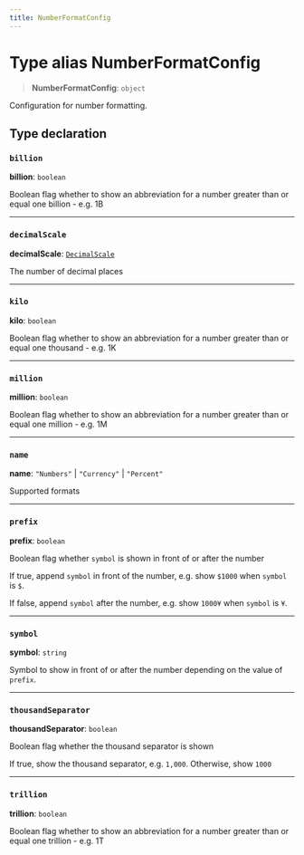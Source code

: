 ```yaml
---
title: NumberFormatConfig
---
```


# Type alias NumberFormatConfig

> **NumberFormatConfig**: `object`

Configuration for number formatting.

## Type declaration

### `billion`

**billion**: `boolean`

Boolean flag whether to show an abbreviation
for a number greater than or equal one billion - e.g. 1B

***

### `decimalScale`

**decimalScale**: [`DecimalScale`](type-alias.DecimalScale.md)

The number of decimal places

***

### `kilo`

**kilo**: `boolean`

Boolean flag whether to show an abbreviation
for a number greater than or equal one thousand - e.g. 1K

***

### `million`

**million**: `boolean`

Boolean flag whether to show an abbreviation
for a number greater than or equal one million - e.g. 1M

***

### `name`

**name**: `"Numbers"` \| `"Currency"` \| `"Percent"`

Supported formats

***

### `prefix`

**prefix**: `boolean`

Boolean flag whether `symbol` is shown in front of or after the number

If true, append `symbol` in front of the number, e.g. show `$1000` when `symbol` is `$`.

If false, append `symbol` after the number, e.g. show `1000¥` when `symbol` is `¥`.

***

### `symbol`

**symbol**: `string`

Symbol to show in front of or after the number depending on the value of `prefix`.

***

### `thousandSeparator`

**thousandSeparator**: `boolean`

Boolean flag whether the thousand separator is shown

If true, show the thousand separator, e.g. `1,000`. Otherwise, show `1000`

***

### `trillion`

**trillion**: `boolean`

Boolean flag whether to show an abbreviation
for a number greater than or equal one trillion - e.g. 1T
